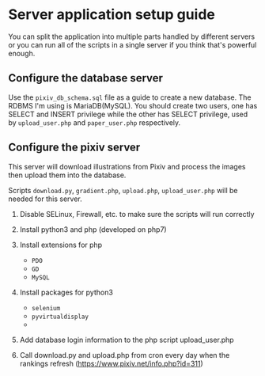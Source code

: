 # Server application setup guide

You can split the application into multiple parts handled by different servers or you can run all of the scripts in a single server if you think that's powerful enough. 

## Configure the database server

Use the `pixiv_db_schema.sql` file as a guide to create a new database. The RDBMS I'm using is MariaDB(MySQL). You should create two users, one has SELECT and INSERT privilege while the other has SELECT privilege, used by `upload_user.php` and `paper_user.php` respectively.

## Configure the pixiv server

This server will download illustrations from Pixiv and process the images then upload them into the database.

Scripts `download.py`, `gradient.php`, `upload.php`, `upload_user.php` will be needed for this server.

1. Disable SELinux, Firewall, etc. to make sure the scripts will run correctly

2. Install python3 and php (developed on php7)

3. Install extensions for php

    - `PDO`
    - `GD`
    - `MySQL`
  
4. Install packages for python3

    - `selenium`
    - `pyvirtualdisplay`
    - 
  
5. Add database login information to the php script upload_user.php

6. Call download.py and upload.php from cron every day when the rankings refresh (https://www.pixiv.net/info.php?id=311)
